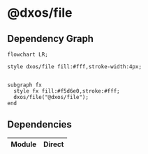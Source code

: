 # @dxos/file



## Dependency Graph

```mermaid
flowchart LR;

style dxos/file fill:#fff,stroke-width:4px;


subgraph fx
  style fx fill:#f5d6e0,stroke:#fff;
  dxos/file("@dxos/file");
end

```

## Dependencies

| Module | Direct |
|---|---|
